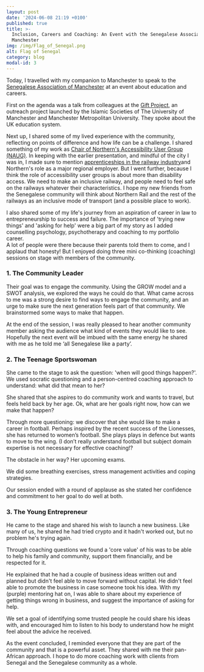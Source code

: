 ```yaml
---
layout: post
date: '2024-06-08 21:19 +0100'
published: true
title: >-
  Inclusion, Careers and Coaching: An Event with the Senegalese Association of
  Manchester
img: /img/Flag_of_Senegal.png
alt: Flag of Senegal
category: blog
modal-id: 3
---
```

Today, I travelled with my companion to Manchester to speak to the [Senegalese Association of Manchester](https://manchestercommunitycentral.org/contacts/view/269614 "Contact Information") at an event about education and careers. 

First on the agenda was a talk from colleagues at the [Gift Project](https://www.facebook.com/groups/giftproject/ "Gift Project on Facebook"), an outreach project launched by the Islamic Societies of The University of Manchester and Manchester Metropolitan University. They spoke about the UK education system.  

Next up, I shared some of my lived experience with the community, reflecting on points of difference and how life can be a challenge. I shared something of my work as [Chair of Northern's Accessibility User Group (NAUG)](https://www.northernrailway.co.uk/news/northern-appoints-new-chair-train-operators-independent-accessibility-user-group#:~:text=Northern%20has%20appointed%20an%20accessibility,(NAUG)%20since%20its%20inception. "Press Release about NAUG"). In keeping with the earlier presentation, and mindful of the city I was in, I made sure to mention [apprenticeships in the railway industry](https://www.northernrailway.co.uk/careers/early-careers/apprenticeships "Apprenticeships at Northern")and Northern's role as a major regional employer. But I went further, because I think the role of accessibility user groups is about more than disability access. We need to make an inclusive railway, and people need to feel safe on the railways whatever their characteristics. I hope my new friends from the Senegalese community will think about Northern Rail and the rest of the railways as an inclusive mode of transport (and a possible place to work).  

I also shared some of my life's journey from an aspiration of career in law to entrepreneurship to success and failure. The importance of 'trying new things' and 'asking for help' were a big part of my story as I added counselling psychology, psychotherapy and coaching to my portfolio career.  
A lot of people were there because their parents told them to come, and I applaud that honesty! But I enjoyed doing three mini co-thinking (coaching) sessions on stage with members of the community.

### 1. The Community Leader
Their goal was to engage the community. Using the GROW model and a SWOT analysis, we explored the ways he could do that. What came across to me was a strong desire to find ways to engage the community, and an urge to make sure the next generation feels part of that community. We brainstormed some ways to make that happen.

At the end of the session, I was really pleased to hear another community member asking the audience what kind of events they would like to see. Hopefully the next event will be imbued with the same energy he shared with me as he told me ‘all Senegalese like a party’.

### 2. The Teenage Sportswoman
She came to the stage to ask the question: 'when will good things happen?'. We used socratic questioning and a person-centred coaching approach to understand: what did that mean to her?

She shared that she aspires to do community work and wants to travel, but feels held back by her age. Ok, what are her goals right now, how can we make that happen?

Through more questioning: we discover that she would like to make a career in football. Perhaps inspired by the recent success of the Lionesses, she has returned to women’s football. She plays plays in defence but wants to move to the wing. (I don’t really understand football but subject domain expertise is not necessary for effective coaching!?

The obstacle in her way? Her upcoming exams.

We did some breathing exercises, stress management activities and coping strategies.  

Our session ended with a round of applause as she stated her confidence and commitment to her goal to do well at both.

### 3. The Young Entrepreneur
He came to the stage and shared his wish to launch a new business. Like many of us, he shared he had tried crypto and it hadn't worked out, but no problem he's trying again.

Through coaching questions we found a 'core value' of his was to be able to help his family and community, support them financially, and be respected for it.  

He explained that he had a couple of business ideas written out and planned but didn't feel able to move forward without capital. He didn't feel able to promote the business in case someone took his idea. With my (purple) mentoring hat on, I was able to share about my experience of getting things wrong in business, and suggest the importance of asking for help.

We set a goal of identifying some trusted people he could share his ideas with, and encouraged him to listen to his body to understand how he might feel about the advice he received.


As the event concluded, I reminded everyone that they are part of the community and that is a powerful asset. They shared with me their pan-African approach. I hope to do more coaching work with clients from Senegal and the Senegalese community as a whole.
